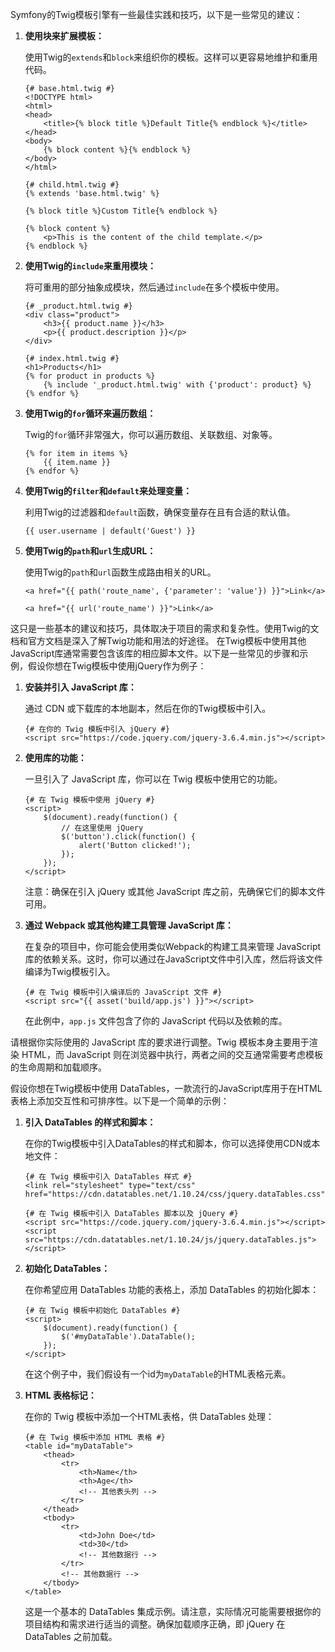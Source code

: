 Symfony的Twig模板引擎有一些最佳实践和技巧，以下是一些常见的建议：

1. **使用块来扩展模板：**

   使用Twig的`extends`和`block`来组织你的模板。这样可以更容易地维护和重用代码。

   ```twig
   {# base.html.twig #}
   <!DOCTYPE html>
   <html>
   <head>
       <title>{% block title %}Default Title{% endblock %}</title>
   </head>
   <body>
       {% block content %}{% endblock %}
   </body>
   </html>
   ```

   ```twig
   {# child.html.twig #}
   {% extends 'base.html.twig' %}

   {% block title %}Custom Title{% endblock %}

   {% block content %}
       <p>This is the content of the child template.</p>
   {% endblock %}
   ```

2. **使用Twig的`include`来重用模块：**

   将可重用的部分抽象成模块，然后通过`include`在多个模板中使用。

   ```twig
   {# _product.html.twig #}
   <div class="product">
       <h3>{{ product.name }}</h3>
       <p>{{ product.description }}</p>
   </div>
   ```

   ```twig
   {# index.html.twig #}
   <h1>Products</h1>
   {% for product in products %}
       {% include '_product.html.twig' with {'product': product} %}
   {% endfor %}
   ```

3. **使用Twig的`for`循环来遍历数组：**

   Twig的`for`循环非常强大，你可以遍历数组、关联数组、对象等。

   ```twig
   {% for item in items %}
       {{ item.name }}
   {% endfor %}
   ```

4. **使用Twig的`filter`和`default`来处理变量：**

   利用Twig的过滤器和`default`函数，确保变量存在且有合适的默认值。

   ```twig
   {{ user.username | default('Guest') }}
   ```

5. **使用Twig的`path`和`url`生成URL：**

   使用Twig的`path`和`url`函数生成路由相关的URL。

   ```twig
   <a href="{{ path('route_name', {'parameter': 'value'}) }}">Link</a>
   ```

   ```twig
   <a href="{{ url('route_name') }}">Link</a>
   ```

这只是一些基本的建议和技巧，具体取决于项目的需求和复杂性。使用Twig的文档和官方文档是深入了解Twig功能和用法的好途径。
在Twig模板中使用其他JavaScript库通常需要包含该库的相应脚本文件。以下是一些常见的步骤和示例，假设你想在Twig模板中使用jQuery作为例子：

1. **安装并引入 JavaScript 库：**

   通过 CDN 或下载库的本地副本，然后在你的Twig模板中引入。

   ```twig
   {# 在你的 Twig 模板中引入 jQuery #}
   <script src="https://code.jquery.com/jquery-3.6.4.min.js"></script>
   ```

2. **使用库的功能：**

   一旦引入了 JavaScript 库，你可以在 Twig 模板中使用它的功能。

   ```twig
   {# 在 Twig 模板中使用 jQuery #}
   <script>
       $(document).ready(function() {
           // 在这里使用 jQuery
           $('button').click(function() {
               alert('Button clicked!');
           });
       });
   </script>
   ```

   注意：确保在引入 jQuery 或其他 JavaScript 库之前，先确保它们的脚本文件可用。

3. **通过 Webpack 或其他构建工具管理 JavaScript 库：**

   在复杂的项目中，你可能会使用类似Webpack的构建工具来管理 JavaScript 库的依赖关系。这时，你可以通过在JavaScript文件中引入库，然后将该文件编译为Twig模板引入。

   ```twig
   {# 在 Twig 模板中引入编译后的 JavaScript 文件 #}
   <script src="{{ asset('build/app.js') }}"></script>
   ```

   在此例中，`app.js` 文件包含了你的 JavaScript 代码以及依赖的库。

请根据你实际使用的 JavaScript 库的要求进行调整。Twig 模板本身主要用于渲染 HTML，而 JavaScript 则在浏览器中执行，两者之间的交互通常需要考虑模板的生命周期和加载顺序。

假设你想在Twig模板中使用 DataTables，一款流行的JavaScript库用于在HTML表格上添加交互性和可排序性。以下是一个简单的示例：

1. **引入 DataTables 的样式和脚本：**

   在你的Twig模板中引入DataTables的样式和脚本，你可以选择使用CDN或本地文件：

   ```twig
   {# 在 Twig 模板中引入 DataTables 样式 #}
   <link rel="stylesheet" type="text/css" href="https://cdn.datatables.net/1.10.24/css/jquery.dataTables.css">

   {# 在 Twig 模板中引入 DataTables 脚本以及 jQuery #}
   <script src="https://code.jquery.com/jquery-3.6.4.min.js"></script>
   <script src="https://cdn.datatables.net/1.10.24/js/jquery.dataTables.js"></script>
   ```

2. **初始化 DataTables：**

   在你希望应用 DataTables 功能的表格上，添加 DataTables 的初始化脚本：

   ```twig
   {# 在 Twig 模板中初始化 DataTables #}
   <script>
       $(document).ready(function() {
           $('#myDataTable').DataTable();
       });
   </script>
   ```

   在这个例子中，我们假设有一个id为`myDataTable`的HTML表格元素。

3. **HTML 表格标记：**

   在你的 Twig 模板中添加一个HTML表格，供 DataTables 处理：

   ```twig
   {# 在 Twig 模板中添加 HTML 表格 #}
   <table id="myDataTable">
       <thead>
           <tr>
               <th>Name</th>
               <th>Age</th>
               <!-- 其他表头列 -->
           </tr>
       </thead>
       <tbody>
           <tr>
               <td>John Doe</td>
               <td>30</td>
               <!-- 其他数据行 -->
           </tr>
           <!-- 其他数据行 -->
       </tbody>
   </table>
   ```

   这是一个基本的 DataTables 集成示例。请注意，实际情况可能需要根据你的项目结构和需求进行适当的调整。确保加载顺序正确，即 jQuery 在 DataTables 之前加载。
